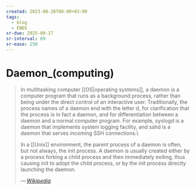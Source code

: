 ```yaml
---
created: 2023-08-26T00:00+03:00
tags:
  - blog
  - ENDS
sr-due: 2025-09-17
sr-interval: 69
sr-ease: 250
---
```


# Daemon_(computing)

> In multitasking computer [[OS|operating systems]], a daemon is a computer program that runs as a background process, rather than being under the direct control of an interactive user. Traditionally, the process names of a daemon end with the letter d, for clarification that the process is in fact a daemon, and for differentiation between a daemon and a normal computer program. For example, syslogd is a daemon that implements system logging facility, and sshd is a daemon that serves incoming SSH connections.\
>
> In a [[Unix]] environment, the parent process of a daemon is often, but not always, the init process. A daemon is usually created either by a process forking a child process and then immediately exiting, thus causing init to adopt the child process, or by the init process directly launching the daemon.
>
> — <cite>[Wikipedia](https://en.wikipedia.org/wiki/Daemon_(computing))</cite>
